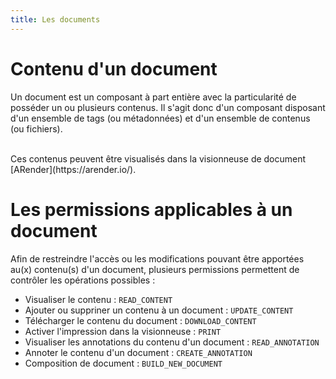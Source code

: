 ```yaml
---
title: Les documents
---
```


# Contenu d'un document

Un document est un composant à part entière avec la particularité de posséder un ou plusieurs contenus. Il s'agit donc d'un composant disposant d'un ensemble de tags (ou métadonnées) et d'un ensemble de contenus (ou fichiers).

<br/>
Ces contenus peuvent être visualisés dans la visionneuse de document [ARender](https://arender.io/).

# Les permissions applicables à un document

Afin de restreindre l'accès ou les modifications pouvant être apportées au(x) contenu(s) d'un document, plusieurs permissions permettent de contrôler les opérations possibles : 

* Visualiser le contenu : `READ_CONTENT`
* Ajouter ou suppriner un contenu à un document : `UPDATE_CONTENT`
* Télécharger le contenu du document : `DOWNLOAD_CONTENT`
* Activer l'impression dans la visionneuse : `PRINT`
* Visualiser les annotations du contenu d'un document : `READ_ANNOTATION`
* Annoter le contenu d'un document : `CREATE_ANNOTATION`
* Composition de document : `BUILD_NEW_DOCUMENT`
